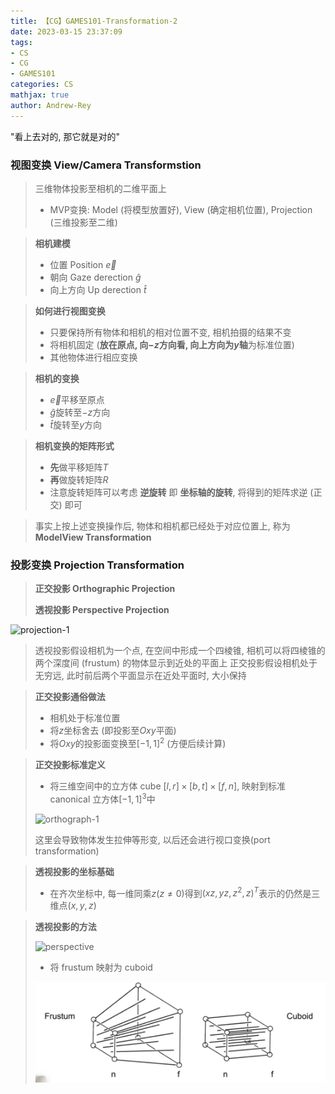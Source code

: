 ```yaml
---
title: 【CG】GAMES101-Transformation-2
date: 2023-03-15 23:37:09
tags:
- CS
- CG
- GAMES101
categories: CS
mathjax: true
author: Andrew-Rey
---
```


"看上去对的, 那它就是对的"

<!--more-->

### 视图变换 View/Camera Transformstion

> 三维物体投影至相机的二维平面上
>
> - MVP变换: Model (将模型放置好), View (确定相机位置), Projection (三维投影至二维)

> **相机建模**
>
> - 位置 Position $\vec{e}$
> - 朝向 Gaze derection $\widehat{g}$
> - 向上方向 Up derection $\widehat{t}$

> **如何进行视图变换**
>
> - 只要保持所有物体和相机的相对位置不变, 相机拍摄的结果不变
> - 将相机固定 (**放在原点, 向$-z$方向看, 向上方向为$y$轴**为标准位置)
> - 其他物体进行相应变换

> **相机的变换**
>
> - $\vec{e}$平移至原点
> - $\widehat{g}$旋转至$-z$方向
> - $\widehat{t}$旋转至$y$方向

> **相机变换的矩阵形式**
>
> - **先**做平移矩阵$T$
> - **再**做旋转矩阵$R$
> - 注意旋转矩阵可以考虑 **逆旋转** 即 **坐标轴的旋转**, 将得到的矩阵求逆 (正交) 即可

> 事实上按上述变换操作后, 物体和相机都已经处于对应位置上, 称为 **ModelView Transformation**

### 投影变换 Projection Transformation

> **正交投影 Orthographic Projection**
>
> **透视投影 Perspective Projection**

![projection-1](projection-1.png)

> 透视投影假设相机为一个点, 在空间中形成一个四棱锥, 相机可以将四棱锥的两个深度间 (frustum) 的物体显示到近处的平面上
> 正交投影假设相机处于无穷远, 此时前后两个平面显示在近处平面时, 大小保持

> **正交投影通俗做法**
>
> - 相机处于标准位置
> - 将$z$坐标舍去 (即投影至$Oxy$平面)
> - 将$Oxy$的投影面变换至$[-1,1]^2$ (方便后续计算)

> **正交投影标准定义**
>
> - 将三维空间中的立方体 cube $[l,r]\times[b,t]\times[f,n]$, 映射到标准 canonical 立方体$[-1,1]^3$中
> 
> ![orthograph-1](orthograph-1.png)
>
> 这里会导致物体发生拉伸等形变, 以后还会进行视口变换(port transformation)

> **透视投影的坐标基础**
>
> - 在齐次坐标中, 每一维同乘$z(z\neq 0)$得到$(xz,yz,z^2,z)^T$表示的仍然是三维点$(x,y,z)$

> **透视投影的方法**
>
> ![perspective](perspective-1.png)
> 
> - 将 frustum 映射为 cuboid
>
> ![perspective](Transformation-2/perspective-1.png)